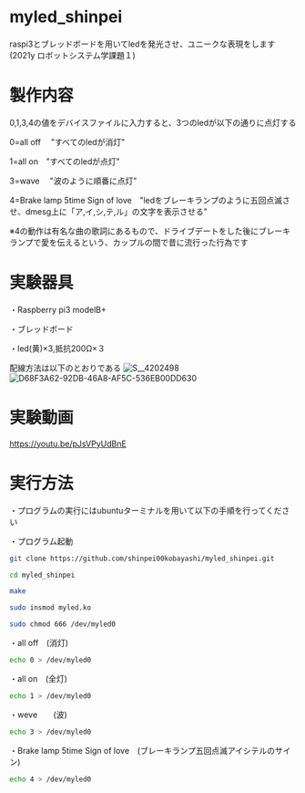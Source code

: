# myled_shinpei　
raspi3とブレッドボードを用いてledを発光させ、ユニークな表現をします(2021y ロボットシステム学課題１)

# 製作内容
 0,1,3,4の値をデバイスファイルに入力すると、3つのledが以下の通りに点灯する

 0=all off 　"すべてのledが消灯"

 1=all on　"すべてのledが点灯"

 3=wave   　"波のように順番に点灯"

 4=Brake lamp 5time Sign of love　"ledをブレーキランプのように五回点滅させ、dmesg上に「ア,イ,シ,テ,ル」の文字を表示させる"

 ※4の動作は有名な曲の歌詞にあるもので、ドライブデートをした後にブレーキランプで愛を伝えるという、カップルの間で昔に流行った行為です

# 実験器具
・Raspberry pi3 modelB+

・ブレッドボード

・led(黄)×3,抵抗200Ω×３

 配線方法は以下のとおりである
![S__4202498](https://user-images.githubusercontent.com/97512094/148928081-f8ed5f7a-3182-412f-9068-c2737d1d4c4d.jpg)
![D68F3A62-92DB-46A8-AF5C-536EB00DD630](https://user-images.githubusercontent.com/97512094/149068936-eb923208-2dee-45aa-b282-df5d7be5cbd6.jpg)

# 実験動画
https://youtu.be/pJsVPyUdBnE


# 実行方法

・プログラムの実行にはubuntuターミナルを用いて以下の手順を行ってください

・プログラム起動
```bash
git clone https://github.com/shinpei00kobayashi/myled_shinpei.git
```

```bash
cd myled_shinpei
```

```bash
make
```

```bash
sudo insmod myled.ko
```

```bash
sudo chmod 666 /dev/myled0
```

・all off　(消灯)
```bash
echo 0 > /dev/myled0
```

・all on　(全灯)
```bash
echo 1 > /dev/myled0
```

・weve　　(波)
```bash
echo 3 > /dev/myled0
```

・Brake lamp 5time Sign of love　(ブレーキランプ五回点滅アイシテルのサイン)
```bash
echo 4 > /dev/myled0
```
